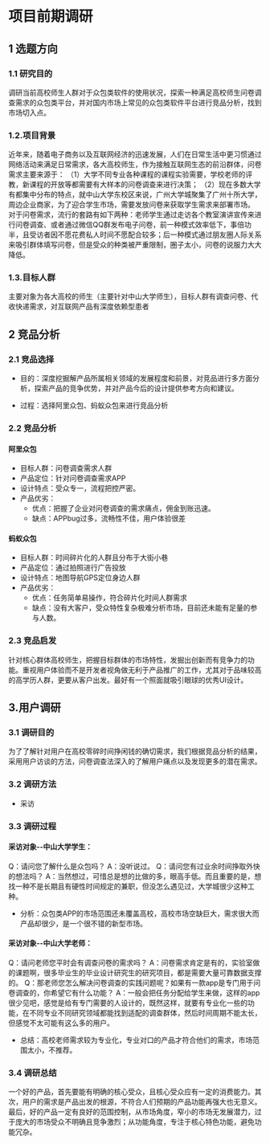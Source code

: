 # 项目前期调研

## 1 选题方向

### 1.1 研究目的
调研当前高校师生人群对于众包类软件的使用状况，探索一种满足高校师生问卷调查需求的众包类平台，并对国内市场上常见的众包类软件平台进行竞品分析，找到市场切入点。

### 1.2.项目背景
近年来，随着电子商务以及互联网经济的迅速发展，人们在日常生活中更习惯通过网络活动来满足日常需求，各大高校师生，作为接触互联网生态的前沿群体，问卷需求主要来源于：
（1）大学不同专业各种课程的课程实验需要，学校老师的评教，新课程的开放等都需要有大样本的问卷调查来进行决策；
（2）现在多数大学有都集中分布的特点，就中山大学东校区来说，广州大学城聚集了广州十所大学，周边企业商家，为了迎合学生市场，需要发放问卷来获取学生需求来部署市场。
对于问卷需求，流行的套路有如下两种：老师学生通过走访各个教室演讲宣传来进行问卷调查、或者通过微信QQ群发布电子问卷，前一种模式效率低下，事倍功半，且受访者因不愿花费私人时间不愿配合较多；后一种模式通过朋友圈人际关系来吸引群体填写问卷，但是受众的种类被严重限制，圈子太小，问卷的说服力大大降低。


### 1.3.目标人群
主要对象为各大高校的师生（主要针对中山大学师生），目标人群有调查问卷、代收快递需求，对互联网产品有深度依赖型患者

## 2 竞品分析

### 2.1 竞品选择

- 目的：深度挖掘解产品所属相关领域的发展程度和前景，对竞品进行多方面分析，探索产品的竞争优势，并对产品今后的设计提供参考方向和建议。

- 过程：选择阿里众包、蚂蚁众包来进行竞品分析

### 2.2 竞品分析


#### 阿里众包

- 目标人群：问卷调查需求人群
- 产品定位：针对问卷调查需求APP
- 设计特点：受众专一，流程把控严密。
- 产品优劣：
    - 优点：把握了企业对问卷调查的需求痛点，佣金到账迅速。
    - 缺点：APPbug过多，流畅性不佳，用户体验很差

#### 蚂蚁众包

- 目标人群：时间碎片化的人群且分布于大街小巷
- 产品定位：通过拍照进行广告投放
- 设计特点：地图导航GPS定位身边人群
- 产品优劣：
    - 优点：任务简单易操作，符合碎片化时间人群需求
    - 缺点：没有大客户，受众特性复杂极难分析市场，目前还未能有足量的参与人数。
### 2.3 竞品启发

针对核心群体高校师生，把握目标群体的市场特性，发掘出创新而有竞争力的功能。重视用户体验而不是开发者视角做无利于产品推广的工作，尤其对于品味较高的高学历人群，更要从客户出发。最好有一个照面就吸引眼球的优秀UI设计。

## 3.用户调研

### 3.1 调研目的
为了了解针对用户在高校零碎时间挣闲钱的确切需求，我们根据竞品分析的结果，采用用户访谈的方法，问卷调查法深入的了解用户痛点以及发现更多的潜在需求。

### 3.2 调研方法

- 采访

### 3.3 调研过程

#### 采访对象--中山大学学生：
     
Q：请问您了解什么是众包吗？
A：没听说过。
Q：请问您有过业余时间挣取外快的想法吗？
A：当然想过，可惜总是想的比做的多，眼高手低。而且重要的是，想找一种不是长期且有硬性时间规定的兼职，但没怎么遇见过，大学城很少这种工种。

- 分析：众包类APP的市场范围还未覆盖高校，高校市场空缺巨大，需求很大而产品却很少，是一个很不错的新型市场。


#### 采访对象--中山大学老师：
  
Q：请问老师您平时会有调查问卷的需求吗？
A：问卷需求肯定是有的，实验室做的课题啊，很多毕业生的毕业设计研究生的研究项目，都是需要大量可靠数据支撑的。
Q：那老师您怎么解决问卷调查的实践问题呢？如果有一款app是专门用于问卷调查的，你希望它有什么功能？
A：一般会把任务分配给学生来做，这样的app很少见吧，感觉是给有专门需要的人设计的，既然这样，就要有专业化一些的功能，在不同专业不同研究领域都能找到适配的调查群体，然后时间周期不能太长，但感觉不太可能有这么多的用户。

- 总结：高校老师需求较为专业化，专业对口的产品才符合他们的需求，市场范围太小，不推荐。

### 3.4 调研总结

一个好的产品，首先要能有明确的核心受众，且核心受众应有一定的消费能力。其次，用户的需求是产品出发的根源，不符合人们预期的产品功能再强大也无意义。最后，好的产品一定有良好的范围控制，从市场角度，窄小的市场无发展潜力，过于庞大的市场受众不明确且竞争激烈；从功能角度，专注于核心特色功能，避免功能冗杂。
